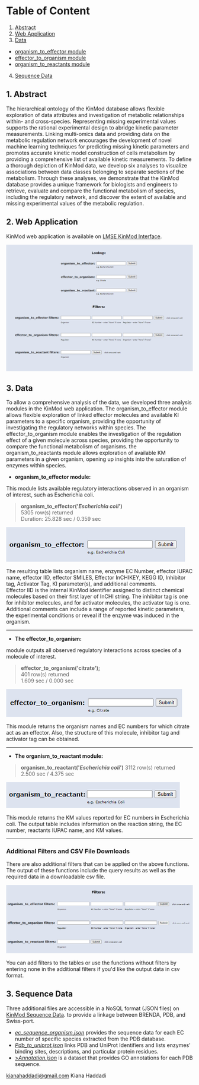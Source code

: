 # Table of Content
1. [ Abstract ](#desc)
2. [ Web Application](#web)
3. [ Data ](#usage)
  * [ organism_to_effector module ](#mod1)
  * [ effector_to_organism module ](#mod2)
  * [ organism_to_reactants module ](#mod3)
4. [ Sequence Data ](#examp)


<a name="desc"></a>
## 1. Abstract

The hierarchical ontology of the KinMod database allows flexible exploration of data attributes and investigation of metabolic relationships within- and cross-species. Representing missing experimental values supports the rational experimental design to abridge kinetic parameter measurements. Linking multi-omics data and providing data on the metabolic regulation network encourages the development of novel machine learning techniques for predicting missing kinetic parameters and promotes accurate kinetic model construction of cells metabolism by providing a comprehensive list of available kinetic measurements. To define a thorough depiction of KinMod data, we develop six analyses to visualize associations between data classes belonging to separate sections of the metabolism. Through these analyses, we demonstrate that the KinMod database provides a unique framework for biologists and engineers to retrieve, evaluate and compare the functional metabolism of species, including the regulatory network, and discover the extent of available and missing experimental values of the metabolic regulation. 
  
<a name="web"></a>
## 2. Web Application
KinMod web application is available on <a href="https://lmse.utoronto.ca/kinmod/kinmod/" target="_blank">LMSE KinMod Interface</a>.
  
![KinMod Interface](https://github.com/LMSE/KinMod/blob/main/image/KinModWebApp.png)
  
<a name="usage"></a>
## 3. Data

To allow a comprehensive analysis of the data, we developed three analysis modules in the KinMod web application. The organism_to_effector module allows flexible exploration of linked effector molecules and available KI parameters to a specific organism, providing the opportunity of investigating the regulatory networks within species. The effector_to_organism module enables the investigation of the regulation effect of a given molecule across species, providing the opportunity to compare the functional metabolism of organisms. the organism_to_reactants module allows exploration of available KM parameters in a given organism, opening up insights into the saturation of enzymes within species. 

<a name="mod1"></a>
  * **organism_to_effector module:** 

This module lists available regulatory interactions observed in an organism of interest, such as Escherichia coli. 

> **organism_to_effector('*Escherichia coli*')**  
> 5305 row(s) returned   
> Duration: 25.828 sec / 0.359 sec 

![KinMod Interface](https://github.com/LMSE/KinMod/blob/main/image/organism_to_effector.png)

The resulting table lists organism name, enzyme EC Number, effector IUPAC name, effector IID, effector SMILES, Effector InCHIKEY, KEGG ID, Inhibitor tag, Activator Tag, KI parameter(s), and additional comments.  
Effector IID is the internal KinMod identifier assigned to distinct chemical molecules based on their first layer of InCHI string. The inhibitor tag is one for inhibitor molecules, and for activator molecules, the activator tag is one. Additional comments can include a range of reported kinetic parameters, the experimental conditions or reveal if the enzyme was induced in the organism.  

***
<a name="mod2"></a>
  * **The effector_to_organism:**

module outputs all observed regulatory interactions across species of a molecule of interest.  

> **effector_to_organism('citrate');**   
> 401 row(s) returned   
> 1.609 sec / 0.000 sec 

![KinMod Interface](https://github.com/LMSE/KinMod/blob/main/image/effector_to_organism.png)

This module returns the organism names and EC numbers for which citrate act as an effector. Also, the structure of this molecule, inhibitor tag and activator tag can be obtained.  
***
<a name="mod3"></a>
* **The organism_to_reactant module:**

> **organism_to_reactant('*Escherichia coli*')**
> 3112 row(s) returned   
> 2.500 sec / 4.375 sec 

![KinMod Interface](https://github.com/LMSE/KinMod/blob/main/image/organism_to_reactant.png)

This module returns the KM values reported for EC numbers in Escherichia coli. The output table includes information on the reaction string, the EC number, reactants IUPAC name, and KM values. 


***
### Additional Filters and CSV File Downloads
There are also additional filters that can be applied on the above functions. The output of these functions include the query results as well as the required data in a downloadable csv file. 

![KinMod Interface](https://github.com/LMSE/KinMod/blob/main/image/filters.png)

You can add filters to the tables or use the functions without filters by entering none in the additional filters if you'd like the output data in csv format.


<a name="examp"></a>
## 3. Sequence Data
Three additional files are accessible in a NoSQL format (JSON files) on <a href="https://lmse.utoronto.ca/kinmod" target="_blank">KinMod Sequence Data</a>. to provide a linkage between BRENDA, PDB, and Swiss-port.   
  *	<a href="https://lmse.utoronto.ca/kinmod/ec_sequence_organism.json" target="_blank">_ec_sequence_organism.json_</a> provides the sequence data for each EC number of specific species extracted from the PDB database.  
  *	<a href="https://lmse.utoronto.ca/kinmod/Pdb_to_uniprot.json" target="_blank">_Pdb_to_uniprot.json_</a> links PDB and UniProt Identifiers and lists enzymes' binding sites, descriptions, and particular protein residues.  
  * <a href="https://lmse.utoronto.ca/kinmod/Annotation.json" target="_blank">>_Annotation.json_</a> is a dataset that provides GO annotations for each PDB sequence.  
  
  kianahaddadi@gmail.com
  Kiana Haddadi
  
